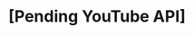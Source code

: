 ---
url: https://www.youtube.com/watch?v=mYDSSRS-B5U
title: "[Pending YouTube API]"
description: "[Will be filled by API]"
category: Interview
featured: false
---